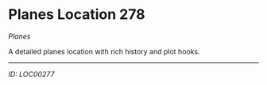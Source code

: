 # Planes Location 278

*Planes*

A detailed planes location with rich history and plot hooks.

---
*ID: LOC00277*